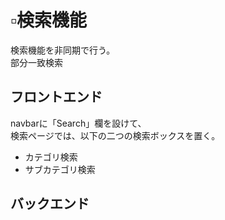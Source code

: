 # ▫️検索機能

検索機能を非同期で行う。
<br>
部分一致検索

## フロントエンド

navbarに「Search」欄を設けて、
<br>
検索ページでは、以下の二つの検索ボックスを置く。
- カテゴリ検索
- サブカテゴリ検索

## バックエンド